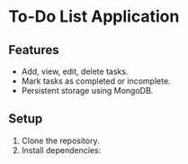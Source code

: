 # To-Do List Application

## Features
- Add, view, edit, delete tasks.
- Mark tasks as completed or incomplete.
- Persistent storage using MongoDB.

## Setup
1. Clone the repository.
2. Install dependencies: